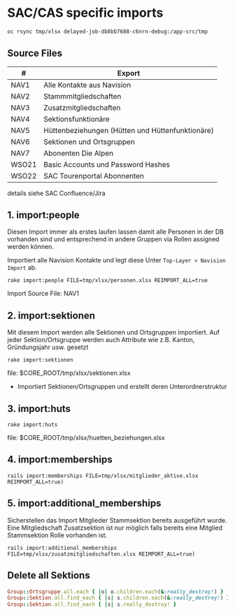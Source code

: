 # SAC/CAS specific imports

```txt
oc rsync tmp/xlsx delayed-job-db8bb7688-c6nrn-debug:/app-src/tmp
```

## Source Files

| #    | Export                                               |
|------|------------------------------------------------------|
| NAV1 | Alle Kontakte aus Navision                           |
| NAV2 | Stammmitgliedschaften                                |
| NAV3 | Zusatzmitgliedschaften                               |
| NAV4 | Sektionsfunktionäre                                  |
| NAV5 | Hüttenbeziehungen (Hütten und Hüttenfunktionäre)     |
| NAV6 | Sektionen und Ortsgruppen                            |
| NAV7 | Abonenten Die Alpen                                  |
| WSO21 | Basic Accounts und Password Hashes                  |
| WSO22 | SAC Tourenportal Abonnenten                         |

details siehe SAC Confluence/Jira

## 1. import:people

Diesen Import immer als erstes laufen lassen damit alle Personen in der DB vorhanden sind und entsprechend in andere Gruppen via Rollen assigned werden können.

Importiert alle Navision Kontakte und legt diese Unter `Top-Layer > Navision Import` ab.

`rake import:people FILE=tmp/xlsx/personen.xlsx REIMPORT_ALL=true`

Import Source File: NAV1

## 2. import:sektionen

Mit diesem Import werden alle Sektionen und Ortsgruppen importiert. 
Auf jeder Sektion/Ortsgruppe werden auch Attribute wie z.B. Kanton, Gründungsjahr usw. gesetzt

`rake import:sektionen`

file: $CORE_ROOT/tmp/xlsx/sektionen.xlsx

- Importiert Sektionen/Ortsgruppen und erstellt deren Unterordnerstruktur

## 3. import:huts

`rake import:huts`

file: $CORE_ROOT/tmp/xlsx/huetten_beziehungen.xlsx

## 4. import:memberships

`rails import:memberships FILE=tmp/xlsx/mitglieder_aktive.xlsx REIMPORT_ALL=true)`

## 5. import:additional_memberships

Sicherstellen das Import Mitglieder Stammsektion bereits ausgeführt wurde. Eine Mitgliedschaft Zusatzsektion ist nur möglich falls bereits eine Mitglied Stammsektion Rolle vorhanden ist.

`rails import:additional_memberships FILE=tmp/xlsx/zusatzmitgliedschaften.xlsx REIMPORT_ALL=true)`

## Delete all Sektions

```ruby
Group::Ortsgruppe.all.each { |o| o.children.each(&:really_destroy!) }
Group::Sektion.all.find_each { |s| s.children.each(&:really_destroy!) }
Group::Sektion.all.find_each { |s| s.really_destroy! }
```
